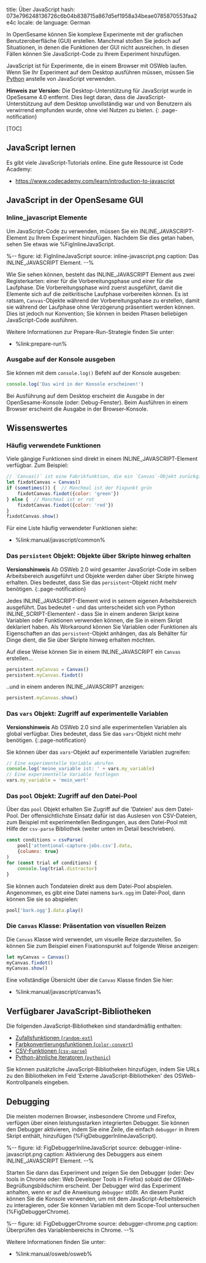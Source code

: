 title: Über JavaScript
hash: 073e796248136726c6b04b838715a867d5ef1958a34beae0785870553faa2e4c
locale: de
language: German

In OpenSesame können Sie komplexe Experimente mit der grafischen Benutzeroberfläche (GUI) erstellen. Manchmal stoßen Sie jedoch auf Situationen, in denen die Funktionen der GUI nicht ausreichen. In diesen Fällen können Sie JavaScript-Code zu Ihrem Experiment hinzufügen.

JavaScript ist für Experimente, die in einem Browser mit OSWeb laufen. Wenn Sie Ihr Experiment auf dem Desktop ausführen müssen, müssen Sie [Python](%url:manual/python/about%) anstelle von JavaScript verwenden.

__Hinweis zur Version:__ Die Desktop-Unterstützung für JavaScript wurde in OpeSesame 4.0 entfernt. Dies liegt daran, dass die JavaScript-Unterstützung auf dem Desktop unvollständig war und von Benutzern als verwirrend empfunden wurde, ohne viel Nutzen zu bieten.
{: .page-notification}

[TOC]


## JavaScript lernen

Es gibt viele JavaScript-Tutorials online. Eine gute Ressource ist Code Academy:

- <https://www.codecademy.com/learn/introduction-to-javascript>


## JavaScript in der OpenSesame GUI


### Inline_javascript Elemente

Um JavaScript-Code zu verwenden, müssen Sie ein INLINE_JAVASCRIPT-Element zu Ihrem Experiment hinzufügen. Nachdem Sie dies getan haben, sehen Sie etwas wie %FigInlineJavaScript.

%--
figure:
 id: FigInlineJavaScript
 source: inline-javascript.png
 caption: Das INLINE_JAVASCRIPT Element.
--%

Wie Sie sehen können, besteht das INLINE_JAVASCRIPT Element aus zwei Registerkarten: einer für die Vorbereitungsphase und einer für die Laufphase. Die Vorbereitungsphase wird zuerst ausgeführt, damit die Elemente sich auf die zeitkritische Laufphase vorbereiten können. Es ist ratsam, `Canvas`-Objekte während der Vorbereitungsphase zu erstellen, damit sie während der Laufphase ohne Verzögerung präsentiert werden können. Dies ist jedoch nur Konvention; Sie können in beiden Phasen beliebigen JavaScript-Code ausführen.

Weitere Informationen zur Prepare-Run-Strategie finden Sie unter:

- %link:prepare-run%


### Ausgabe auf der Konsole ausgeben

Sie können mit dem `console.log()` Befehl auf der Konsole ausgeben:

```js
console.log('Das wird in der Konsole erscheinen!')
```

Bei Ausführung auf dem Desktop erscheint die Ausgabe in der OpenSesame-Konsole (oder: Debug-Fenster). Beim Ausführen in einem Browser erscheint die Ausgabe in der Browser-Konsole.


## Wissenswertes

### Häufig verwendete Funktionen

Viele gängige Funktionen sind direkt in einem INLINE_JAVASCRIPT-Element verfügbar. Zum Beispiel:

```js
// `Canvas()` ist eine Fabrikfunktion, die ein `Canvas`-Objekt zurückgibt
let fixdotCanvas = Canvas()
if (sometimes()) {  // Manchmal ist der Fixpunkt grün
    fixdotCanvas.fixdot({color: 'green'})
} else {  // Manchmal ist er rot
    fixdotCanvas.fixdot({color: 'red'})
}
fixdotCanvas.show()
```

Für eine Liste häufig verwendeter Funktionen siehe:

- %link:manual/javascript/common%


### Das `persistent` Objekt: Objekte über Skripte hinweg erhalten

__Versionshinweis__ Ab OSWeb 2.0 wird gesamter JavaScript-Code im selben Arbeitsbereich ausgeführt und Objekte werden daher über Skripte hinweg erhalten. Dies bedeutet, dass Sie das `persistent`-Objekt nicht mehr benötigen.
{:.page-notification}

Jedes INLINE_JAVASCRIPT-Element wird in seinem eigenen Arbeitsbereich ausgeführt. Das bedeutet - und das unterscheidet sich von Python INLINE_SCRIPT-Elementen! - dass Sie in einem anderen Skript keine Variablen oder Funktionen verwenden können, die Sie in einem Skript deklariert haben. Als Workaround können Sie Variablen oder Funktionen als Eigenschaften an das `persistent`-Objekt anhängen, das als Behälter für Dinge dient, die Sie über Skripte hinweg erhalten möchten.

Auf diese Weise können Sie in einem INLINE_JAVASCRIPT ein `Canvas` erstellen...

```js
persistent.myCanvas = Canvas()
persistent.myCanvas.fixdot()
```

..und in einem anderen INLINE_JAVASCRIPT anzeigen:

```js
persistent.myCanvas.show()
```


### Das `vars` Objekt: Zugriff auf experimentelle Variablen

__Versionshinweis__ Ab OSWeb 2.0 sind alle experimentellen Variablen als global verfügbar. Dies bedeutet, dass Sie das `vars`-Objekt nicht mehr benötigen.
{:.page-notification}

Sie können über das `vars`-Objekt auf experimentelle Variablen zugreifen:

```js
// Eine experimentelle Variable abrufen
console.log('meine_variable ist: ' + vars.my_variable)
// Eine experimentelle Variable festlegen
vars.my_variable = 'mein_wert'
```

### Das `pool` Objekt: Zugriff auf den Datei-Pool

Über das `pool` Objekt erhalten Sie Zugriff auf die 'Dateien' aus dem Datei-Pool. Der offensichtlichste Einsatz dafür ist das Auslesen von CSV-Dateien, zum Beispiel mit experimentellen Bedingungen, aus dem Datei-Pool mit Hilfe der `csv-parse` Bibliothek (weiter unten im Detail beschrieben).

```js
const conditions = csvParse(
    pool['attentional-capture-jobs.csv'].data,
    {columns: true}
)
for (const trial of conditions) {
    console.log(trial.distractor)
}
```

Sie können auch Tondateien direkt aus dem Datei-Pool abspielen. Angenommen, es gibt eine Datei namens `bark.ogg` im Datei-Pool, dann können Sie sie so abspielen:

```js
pool['bark.ogg'].data.play()
```


### Die `Canvas` Klasse: Präsentation von visuellen Reizen

Die `Canvas` Klasse wird verwendet, um visuelle Reize darzustellen. So können Sie zum Beispiel einen Fixationspunkt auf folgende Weise anzeigen:

```js
let myCanvas = Canvas()
myCanvas.fixdot()
myCanvas.show()
```

Eine vollständige Übersicht über die `Canvas` Klasse finden Sie hier:

- %link:manual/javascript/canvas%

## Verfügbarer JavaScript-Bibliotheken

Die folgenden JavaScript-Bibliotheken sind standardmäßig enthalten:

- [Zufallsfunktionen (`random-ext`)](%url:manual/javascript/random%)
- [Farbkonvertierungsfunktionen (`color-convert`)](%url:manual/javascript/color-convert%)
- [CSV-Funktionen (`csv-parse`)](%url:manual/javascript/csv%)
- [Python-ähnliche Iteratoren (`pythonic`)](%url:manual/javascript/pythonic%)

Sie können zusätzliche JavaScript-Bibliotheken hinzufügen, indem Sie URLs zu den Bibliotheken im Feld 'Externe JavaScript-Bibliotheken' des OSWeb-Kontrollpanels eingeben.


## Debugging

Die meisten modernen Browser, insbesondere Chrome und Firefox, verfügen über einen leistungsstarken integrierten Debugger. Sie können den Debugger aktivieren, indem Sie eine Zeile, die einfach `debugger` in Ihrem Skript enthält, hinzufügen (%FigDebuggerInlineJavaScript).

%--
figure:
 id: FigDebuggerInlineJavaScript
 source: debugger-inline-javascript.png
 caption: Aktivierung des Debuggers aus einem INLINE_JAVASCRIPT Element.
--%


Starten Sie dann das Experiment und zeigen Sie den Debugger (oder: Dev tools in Chrome oder: Web Developer Tools in Firefox) sobald der OSWeb-Begrüßungsbildschirm erscheint. Der Debugger wird das Experiment anhalten, wenn er auf die Anweisung `debugger` stößt. An diesem Punkt können Sie die Konsole verwenden, um mit dem JavaScript-Arbeitsbereich zu interagieren, oder Sie können Variablen mit dem Scope-Tool untersuchen (%FigDebuggerChrome).

%--
figure:
 id: FigDebuggerChrome
 source: debugger-chrome.png
 caption: Überprüfen des Variablenbereichs in Chrome.
--%

Weitere Informationen finden Sie unter:

- %link:manual/osweb/osweb%